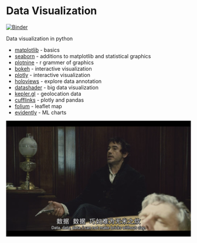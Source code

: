 # Data Visualization 

[![Binder](https://mybinder.org/badge_logo.svg)](https://mybinder.org/v2/gh/boyuan-li/BL-data-visualization/HEAD)

Data visualization in python

- [matplotlib](https://github.com/matplotlib/matplotlib) - basics
- [seaborn](https://github.com/mwaskom/seaborn) - additions to matplotlib and statistical graphics
- [plotnine](https://github.com/has2k1/plotnine) - r grammer of graphics
- [bokeh](https://github.com/bokeh/bokeh) - interactive visualization
- [plotly](https://github.com/plotly/plotly.py) - interactive visualization
- [holoviews](https://github.com/holoviz/holoviews) - explore data annotation
- [datashader](https://github.com/holoviz/datashader) - big data visualization
- [kepler.gl](https://github.com/keplergl/kepler.gl) - geolocation data 
- [cufflinks](https://github.com/santosjorge/cufflinks) - plotly and pandas
- [folium](https://github.com/python-visualization/folium) - leaflet map 
- [evidently](https://github.com/evidentlyai/evidently) - ML charts


![data](https://github.com/boyuan-li/BL-data-visualization/blob/master/photos/4.png)
